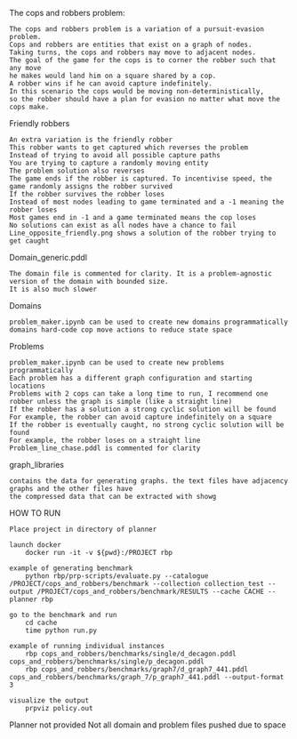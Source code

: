
The cops and robbers problem:

    The cops and robbers problem is a variation of a pursuit-evasion problem.
    Cops and robbers are entities that exist on a graph of nodes. 
    Taking turns, the cops and robbers may move to adjacent nodes. 
    The goal of the game for the cops is to corner the robber such that any move
    he makes would land him on a square shared by a cop. 
    A robber wins if he can avoid capture indefinitely. 
    In this scenario the cops would be moving non-deterministically,
    so the robber should have a plan for evasion no matter what move the cops make.

Friendly robbers

    An extra variation is the friendly robber
    This robber wants to get captured which reverses the problem
    Instead of trying to avoid all possible capture paths
    You are trying to capture a randomly moving entity
    The problem solution also reverses
    The game ends if the robber is captured. To incentivise speed, the game randomly assigns the robber survived
    If the robber survives the robber loses
    Instead of most nodes leading to game terminated and a -1 meaning the robber loses
    Most games end in -1 and a game terminated means the cop loses
    No solutions can exist as all nodes have a chance to fail
    Line_opposite_friendly.png shows a solution of the robber trying to get caught

Domain_generic.pddl

    The domain file is commented for clarity. It is a problem-agnostic version of the domain with bounded size.
    It is also much slower

Domains

    problem_maker.ipynb can be used to create new domains programmatically
    domains hard-code cop move actions to reduce state space

Problems

    problem_maker.ipynb can be used to create new problems programmatically
    Each problem has a different graph configuration and starting locations
    Problems with 2 cops can take a long time to run, I recommend one robber unless the graph is simple (like a straight line)
    If the robber has a solution a strong cyclic solution will be found
    For example, the robber can avoid capture indefinitely on a square
    If the robber is eventually caught, no strong cyclic solution will be found
    For example, the robber loses on a straight line
    Problem_line_chase.pddl is commented for clarity

graph_libraries

    contains the data for generating graphs. the text files have adjacency graphs and the other files have 
    the compressed data that can be extracted with showg

HOW TO RUN

    Place project in directory of planner

    launch docker
        docker run -it -v ${pwd}:/PROJECT rbp

    example of generating benchmark
        python rbp/prp-scripts/evaluate.py --catalogue /PROJECT/cops_and_robbers/benchmark --collection collection_test --output /PROJECT/cops_and_robbers/benchmark/RESULTS --cache CACHE --planner rbp 

    go to the benchmark and run
        cd cache 
        time python run.py

    example of running individual instances
        rbp cops_and_robbers/benchmarks/single/d_decagon.pddl cops_and_robbers/benchmarks/single/p_decagon.pddl 
        rbp cops_and_robbers/benchmarks/graph7/d_graph7_441.pddl cops_and_robbers/benchmarks/graph_7/p_graph7_441.pddl --output-format 3

    visualize the output
        prpviz policy.out

Planner not provided
Not all domain and problem files pushed due to space

